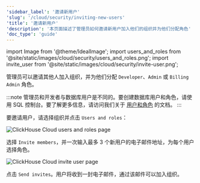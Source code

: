 ```yaml
---
'sidebar_label': '邀请新用户'
'slug': '/cloud/security/inviting-new-users'
'title': '邀请新用户'
'description': '本页面描述了管理员如何邀请新用户加入他们的组织并为他们分配角色'
'doc_type': 'guide'
---
```


import Image from '@theme/IdealImage';
import users_and_roles from '@site/static/images/cloud/security/users_and_roles.png';
import invite_user from '@site/static/images/cloud/security/invite-user.png';

管理员可以邀请其他人加入组织，并为他们分配 `Developer`、`Admin` 或 `Billing Admin` 角色。

:::note
管理员和开发者与数据库用户是不同的。要创建数据库用户和角色，请使用 SQL 控制台。要了解更多信息，请访问我们关于 [用户和角色](/cloud/security/cloud-access-management) 的文档。
:::

要邀请用户，请选择组织并点击 `Users and roles`：

<Image img={users_and_roles} size="md" alt="ClickHouse Cloud users and roles page" />

<br />

选择 `Invite members`，并一次输入最多 3 个新用户的电子邮件地址，为每个用户选择角色。

<Image img={invite_user} size="md" alt="ClickHouse Cloud invite user page" />

<br />

点击 `Send invites`。用户将收到一封电子邮件，通过该邮件可以加入组织。
